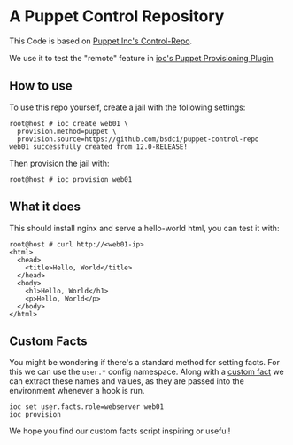 # A Puppet Control Repository

This Code is based on [Puppet Inc's Control-Repo](https://github.com/puppetlabs/control-repo).

We use it to test the "remote" feature in [ioc's Puppet Provisioning Plugin](https://github.com/bsdci/libioc/pull/629)

## How to use

To use this repo yourself, create a jail with the following settings:

```sh-session
root@host # ioc create web01 \
  provision.method=puppet \
  provision.source=https://github.com/bsdci/puppet-control-repo
web01 successfully created from 12.0-RELEASE!
```

Then provision the jail with:

```sh-session
root@host # ioc provision web01
```

## What it does

This should install nginx and serve a hello-world html, you can test it with:


```sh-session
root@host # curl http://<web01-ip>
<html>
  <head>
    <title>Hello, World</title>
  </head>
  <body>
    <h1>Hello, World</h1>
    <p>Hello, World</p>
  </body>
</html>
```

## Custom Facts

You might be wondering if there's a standard method for setting facts.
For this we can use the `user.*` config namespace.
Along with a [custom fact](site/profile/lib/facter/ioc.rb) we can extract these names and values, as they are passed into the environment whenever a hook is run.

```sh-session
ioc set user.facts.role=webserver web01
ioc provision
```

We hope you find our custom facts script inspiring or useful!
